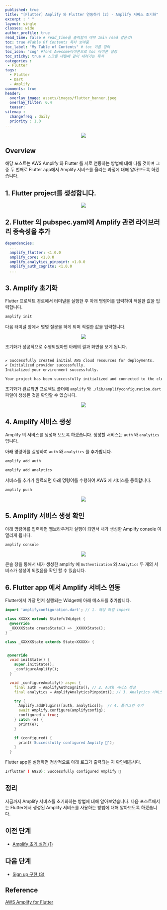 ```yaml
---
published: true
title: "[Flutter] Amplify 와 Flutter 연동하기 (2) - Amplify 서비스 초기화"
excerpt : " "
layout: single
classes: wide
author_profile: true
read_time: false # read_time을 출력할지 여부 1min read 같은것!
toc: true #Table Of Contents 목차 보여줌
toc_label: "My Table of Contents" # toc 이름 정의
toc_icon: "cog" #font Awesome아이콘으로 toc 아이콘 설정
toc_sticky: true # 스크롤 내릴때 같이 내려가는 목차
categories :
 - Flutter
tags: 
  - Flutter
  - Dart
  - Amplify
comments: true
header:
  overlay_image: assets/images/flutter_banner.jpeg
  overlay_filter: 0.4
  teaser: 
sitemap :
  changefreq : daily
  priority : 1.0
---
```


<div align="center">
<img src="https://d2908q01vomqb2.cloudfront.net/7b52009b64fd0a2a49e6d8a939753077792b0554/2021/02/17/Site-Merch_AWS-Amplify-Flutter_SocialMedia_1-1024x536-1.png" >
</div>

## Overview

해당 포스트는 AWS Amplify 와 Flutter 를 서로 연동하는 방법에 대해 다룰 것이며 그 중 두 번째로 Flutter app에서 Amplify 서비스를 올리는 과정에 대해 알아보도록 하겠습니다.
  
## 1. Flutter project를 생성합니다.

<div align="center">
<img src="https://d1.awsstatic.com/webteam/getting_started/GSRC%202020%20updates/Flutter%20Tutorial/FlutterApp-Module1Photo1-small.7a69512d2e962c5a6166fb86feb986aa3245a01f.png" >
</div>

## 2. Flutter 의 pubspec.yaml에 Amplify 관련 라이브러리 종속성을 추가

~~~yaml
dependencies:
  ...
  amplify_flutter: <1.0.0
  amplify_core: <1.0.0
  amplify_analytics_pinpoint: <1.0.0
  amplify_auth_cognito: <1.0.0
  ...
~~~

## 3. Amplify 초기화

Flutter 프로젝트 경로에서 터미널을 실행한 후 아래 명령어를 입력하여 적절한 값을 입력합니다.

~~~bash
amplify init
~~~

다음 터미널 창에서 몇몇 질문을 하게 되며 적절한 값을 입력합니다.

<div align="center">
<img src="https://user-images.githubusercontent.com/35194820/122161642-04cadd80-cead-11eb-8fa4-d8b8feffe415.gif" >
</div>

초기화가 성공적으로 수행되었마면 아래의 결과 화면을 보게 됩니다.

~~~bash

✔ Successfully created initial AWS cloud resources for deployments.
✔ Initialized provider successfully.
Initialized your environment successfully.

Your project has been successfully initialized and connected to the cloud!
~~~

초기화가 완료되면 프로젝트 폴더에 `amplify` 와 `./lib/amplifyconfiguration.dart` 파일이 생성된 것을 확인할 수 있습니다.

<div align="center">
<img src="https://user-images.githubusercontent.com/35194820/122161888-83277f80-cead-11eb-8fa9-1716b1005988.png">
</div>

## 4. Amplify 서비스 생성

Amplify 의 서비스를 생성해 보도록 하겠습니다. 생성할 서비스는 `auth` 와 `analytics` 입니다.

아래 명령어를 실행하여 `auth` 와 `analytics` 를 추가합니다.

~~~bash
amplify add auth
~~~

~~~bash
amplify add analytics
~~~

서비스를 추가가 완료되면 아래 명령어를 수행하여 AWS 에 서비스를 등록합니다.

~~~bash
amplify push
~~~

<div align="center">
<img src="https://user-images.githubusercontent.com/35194820/122163543-52951500-ceb0-11eb-9d8c-d32bc989d153.gif" >
</div>

## 5. Amplify 서비스 생성 확인

아래 명령어를 입력하면 웹브라우저가 실행이 되면서 내가 생성한 Amplify console 이 열리게 됩니다.

~~~bash
amplify console
~~~

<div align="center">
<img src="https://user-images.githubusercontent.com/35194820/122164296-86bd0580-ceb1-11eb-9afd-42daceed0343.png">
</div>

콘솔 창을 통해서 내가 생성한 amplify 에 `Authentication` 와 `Analytics` 두 개의 서비스가 생성이 되었음을 확인 할 수 있습니다.

## 6. Flutter app 에서 Amplify 서비스 연동

Flutter에서 가장 먼저 실행되는 Widget에 아래 메소드를 추가합니다.

~~~dart
import 'amplifyconfiguration.dart'; // 1. 해당 파일 import

class XXXXX extends StatefulWidget {
  @override
  _XXXXXState createState() => _XXXXXState();
}

class _XXXXXState extends State<XXXXX> {


 @override
  void initState() {
    super.initState();
    _configureAmplify();
  }

  void _configureAmplify() async {
    final auth = AmplifyAuthCognito(); // 2. Auth 서비스 생성
    final analytics = AmplifyAnalyticsPinpoint(); // 3. Analytics 서비스 생성

    try {
      Amplify.addPlugins([auth, analytics]);  // 4. 플러그인 추가
      await Amplify.configure(amplifyconfig); 
      configured = true;
    } catch (e) {
      print(e);
    }

    if (configured) {
      print('Successfully configured Amplify 🎉');
    }
  }
~~~

Flutter app을 실행하면 정상적으로 아래 로그가 출력되는 지 확인해봅시다.

~~~bash
I/flutter ( 6920): Successfully configured Amplify 🎉
~~~

## 정리

지금까지 Amplify 서비스를 초기화하는 방법에 대해 알아보았습니다. 다음 포스트에서는 Flutter에서 생성된 Amplify 서비스를 사용하는 방법에 대해 알아보도록 하겠습니다.

## 이전 단계

- [Amplify 초기 설정 (1)](https://origogi.github.io/flutter/amplify-1/)

## 다음 단계

- [Sign up 구현 (3)](https://origogi.github.io/flutter/amplify-3/)

## Reference

[AWS Amplify for Flutter](https://docs.amplify.aws/start/getting-started/installation/q/integration/flutter)